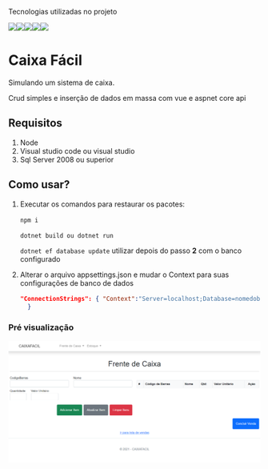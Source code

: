 Tecnologias utilizadas no projeto

<img src="https://img.shields.io/badge/Vue.js-35495E?style=for-the-badge&logo=vue.js&logoColor=4FC08D"><img src="https://img.shields.io/badge/HTML5-E34F26?style=for-the-badge&logo=html5&logoColor=white"><img src="https://img.shields.io/badge/CSS3-1572B6?style=for-the-badge&logo=css3&logoColor=white"><img src="https://img.shields.io/badge/Bootstrap-563D7C?style=for-the-badge&logo=bootstrap&logoColor=white"><img src="https://img.shields.io/badge/Microsoft_SQL_Server-CC2927?style=for-the-badge&logo=microsoft-sql-server&logoColor=white">

<h1>Caixa Fácil</h1>

Simulando um sistema de caixa.

Crud simples e inserção de dados em massa com vue e aspnet core api

## Requisitos

1. Node 
2. Visual studio code ou visual studio
3. Sql Server 2008 ou superior


<h2>Como usar?</h2>

1. Executar os comandos para restaurar os pacotes: 

   <code>npm i </code>

   <code>dotnet build ou dotnet run</code>

   <code>dotnet ef database update</code> utilizar depois do passo **2** com o banco configurado

2. Alterar o arquivo appsettings.json e mudar o Context para suas configurações de banco de dados

   ```json
   "ConnectionStrings": { "Context":"Server=localhost;Database=nomedobanco;Trusted_Connection=True;MultipleActiveResultSets=true;User ID=nomedeusuario;Password=senhadobanco;Integrated Security=False"
     }
   ```

   

<h3>Pré visualização</h3>

<img src="https://github.com/alex-silveira/caixa-facil/blob/master/img/preview.png?raw=true">